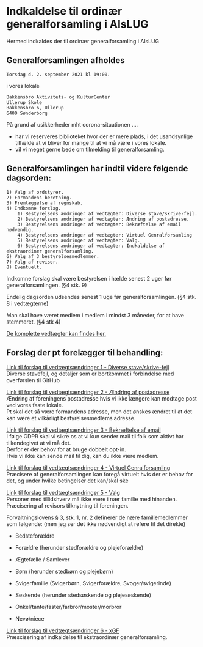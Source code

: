 <!-- send-mail 2021-08-01 -->

# Indkaldelse til ordinær generalforsamling i AlsLUG

Hermed indkaldes der til ordinær generalforsamling i AlsLUG

## Generalforsamlingen afholdes
    Torsdag d. 2. september 2021 kl 19:00.

i vores lokale

    Bakkensbro Aktivitets- og KulturCenter
    Ullerup Skole
    Bakkensbro 6, Ullerup
    6400 Sønderborg

På grund af usikkerheder mht corona-situationen ....

* har vi reserveres biblioteket hvor der er mere plads, i det usandsynlige tilfælde at vi bliver for mange til at vi må være i vores lokale.
* vil vi meget gerne bede om tilmelding til generalforsamling.


## Generalforsamlingen har indtil videre følgende dagsorden:

    1) Valg af ordstyrer.
    2) Formandens beretning.
    3) Fremlæggelse af regnskab.
    4) Indkomne forslag.
        1) Bestyrelsens ændringer af vedtægter: Diverse stave/skrive-fejl.
        2) Bestyrelsens ændringer af vedtægter: Ændring af postadresse.
        3) Bestyrelsens ændringer af vedtægter: Bekræftelse af email nødvendig.
        4) Bestyrelsens ændringer af vedtægter: Virtuel Genralforsamling
        5) Bestyrelsens ændringer af vedtægter: Valg.
        6) Bestyrelsens ændringer af vedtægter: Indkaldelse af ekstraordinær generalforsamling.
    6) Valg af 3 bestyrelsesmedlemmer.
    7) Valg af revisor.
    8) Eventuelt.

Indkomne forslag skal være bestyrelsen i hælde senest 2 uger før generalforsamlingen. (§4 stk. 9)

Endelig dagsorden udsendes senest 1 uge før generalforsamlingen. (§4 stk. 8 i vedtægterne)

Man skal have været medlem i medlem i mindst 3 måneder, for at have stemmeret. (§4 stk 4)

[De komplette vedtægter kan findes her.](http://alslug.dk/om/vedtaegter.md)


## Forslag der pt forelægger til behandling:

[Link til forslag til vedtægtsændringer 1 - Diverse stave/skrive-fejl ](https//gf21-vedtaegt-01-stavefejl.github.alslug.dk/om/vedtaegter.md)\
Diverse stavefejl, og detaljer som er bortkommet i forbindelse med overførslen til GitHub

[Link til forslag til vedtægtsændringer 2 - Ændring af postadresse    ](https://gf21-vedtaegt-02-adresse.github.alslug.dk/om/vedtaegter.md)\
Ændring af foreningens postadresse hvis vi ikke længere kan modtage post ved vores faste lokale.\
Pt skal det så være formandens adresse, men det ønskes ændret til at det kan være et vilkårligt bestyrelsesmedlems adresse.

[Link til forslag til vedtægtsændringer 3 - Bekræftelse af email      ](https://gf21-vedtaegt-03-confirm-email.github.alslug.dk/om/vedtaegter.md)\
I følge GDPR skal vi sikre os at vi kun sender mail til folk som aktivt har tilkendegivet at vi må det.\
Derfor er der behov for at bruge dobbelt opt-in.\
Hvis vi ikke kan sende mail til dig, kan du ikke være medlem.

[Link til forslag til vedtægtsændringer 4 - Virtuel Genralforsamling  ](https://gf21-vedtaegt-04-virtuel-gf.github.alslug.dk/om/vedtaegter.md)\
Præcisere af generalforsamlingen kan foregå virtuelt hvis der er behov for det, og under hvilke betingelser det kan/skal ske

[Link til forslag til vedtægtsændringer 5 - Valg                      ](https://gf21-vedtaegt-05-valg.github.alslug.dk/om/vedtaegter.md)\
Personer med tillidshverv må ikke være i nær familie med hinanden.\
Præcisering af revisors tilknytning til foreningen.

Forvaltningslovens § 3, stk. 1, nr. 2 definerer de nære familiemedlemmer som følgende: (men jeg ser det ikke nødvendigt at refere til det direkte)
* Bedsteforældre
* Forældre (herunder stedforældre og plejeforældre)
* Ægtefælle / Samlever
* Børn (herunder stedbørn og plejebørn)

* Svigerfamilie (Svigerbørn, Svigerforældre, Svoger/svigerinde)

* Søskende (herunder stedsøskende og plejesøskende)

* Onkel/tante/faster/farbror/moster/morbror
* Nevø/niece

[Link til forslag til vedtægtsændringer 6 - xGF                       ](https://gf21-vedtaegt-06-xgf.guthub.alslug.dk/om/vedtaegter.md)\
Præscisering af indkaldelse til ekstraordinær generalforsamling.
